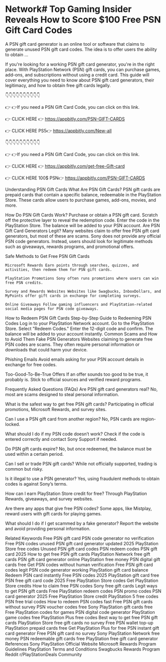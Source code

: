 # Network# Top Gaming Insider Reveals How to Score $100 Free PSN Gift Card Codes



A PSN gift card generator is an online tool or software that claims to generate unused PSN gift card codes. The idea is to offer users the ability to obtain ...

If you're looking for a working PSN gift card generator, you're in the right place. With PlayStation Network (PSN) gift cards, you can purchase games, add-ons, and subscriptions without using a credit card. This guide will cover everything you need to know about PSN gift card generators, their legitimacy, and how to obtain free gift cards legally.

👇👇👇👇👇👇👇👇👇👇

👉 👉If you need a PSN Gift Card Code, you can click on this link.

👉 CLICK HERE 👉 https://appbitly.com/PSN-GIFT-CARDS

👉 CLICK HERE PS5👉 https://appbitly.com/New-all

👇👇👇👇👇👇👇👇👇👇

👉 👉If you need a PSN Gift Card Code, you can click on this link.

👉 CLICK HERE 👉 https://appbitly.com/get-free-Gift-card

👉 CLICK HERE 100$ PSN👉 https://appbitly.com/PSN-GIFT-CARDS


Understanding PSN Gift Cards What Are PSN Gift Cards? PSN gift cards are prepaid cards that contain a specific balance, redeemable in the PlayStation Store. These cards allow users to purchase games, add-ons, movies, and more.

How Do PSN Gift Cards Work? Purchase or obtain a PSN gift card. Scratch off the protective layer to reveal the redemption code. Enter the code in the PlayStation Store. The balance will be added to your PSN account. Are PSN Gift Card Generators Legit? Many websites claim to offer free PSN gift card generators, but most of these are scams. Sony does not provide any official PSN code generators. Instead, users should look for legitimate methods such as giveaways, rewards programs, and promotional offers.

Safe Methods to Get Free PSN Gift Cards

    Microsoft Rewards Earn points through searches, quizzes, and activities, then redeem them for PSN gift cards.

    PlayStation Promotions Sony often runs promotions where users can win free PSN credits.

    Survey and Rewards Websites Websites like Swagbucks, InboxDollars, and MyPoints offer gift cards in exchange for completing surveys.

    Online Giveaways Follow gaming influencers and PlayStation-related social media pages for PSN code giveaways.

How to Redeem PSN Gift Cards Step-by-Step Guide to Redeeming PSN Codes Log in to your PlayStation Network account. Go to the PlayStation Store. Select "Redeem Codes." Enter the 12-digit code and confirm. The balance will be added to your account instantly. Common Scams and How to Avoid Them Fake PSN Generators Websites claiming to generate free PSN codes are scams. They often require personal information or downloads that could harm your device.

Phishing Emails Avoid emails asking for your PSN account details in exchange for free codes.

Too-Good-To-Be-True Offers If an offer sounds too good to be true, it probably is. Stick to official sources and verified reward programs.

Frequently Asked Questions (FAQs) Are PSN gift card generators real? No, most are scams designed to steal personal information.

What is the safest way to get free PSN gift cards? Participating in official promotions, Microsoft Rewards, and survey sites.

Can I use a PSN gift card from another region? No, PSN cards are region-locked.

What should I do if my PSN code doesn’t work? Check if the code is entered correctly and contact Sony Support if needed.

Do PSN gift cards expire? No, but once redeemed, the balance must be used within a certain period.

Can I sell or trade PSN gift cards? While not officially supported, trading is common but risky.

Is it illegal to use a PSN generator? Yes, using fraudulent methods to obtain codes is against Sony’s terms.

How can I earn PlayStation Store credit for free? Through PlayStation Rewards, giveaways, and survey websites.

Are there any apps that give free PSN codes? Some apps, like Mistplay, reward users with gift cards for playing games.

What should I do if I get scammed by a fake generator? Report the website and avoid providing personal information.

Related Keywords Free PSN gift card PSN code generator no verification Free PSN codes unused PSN gift card generator updated 2025 PlayStation Store free codes Unused PSN gift card codes PSN redeem codes PSN gift card 2025 How to get free PSN gift cards PlayStation Network free gift cards PSN gift card generator online PlayStation free money PSN digital gift cards free Get PSN codes without human verification Free PSN gift card codes legit PSN code generator working PlayStation gift card balance Redeem PSN card instantly Free PSN codes 2025 PlayStation gift card free PSN free gift card code 2025 Free PlayStation Store codes Get PlayStation Store credits How to claim free PSN codes Sony free gift cards Legit ways to get PSN gift cards Free PlayStation redeem codes PSN promo codes PSN card generator 2025 Free PlayStation Store credit PlayStation 5 free codes PSN free trial codes How to redeem PSN codes fast Free PSN gift cards without survey PSN voucher codes free Sony PlayStation gift cards free Free PlayStation codes for games PSN digital code generator PlayStation game codes free PlayStation Plus free codes Best way to get free PSN gift cards PlayStation Store free gift cards no survey Free PSN wallet top-up PlayStation prepaid cards free Get PlayStation Plus for free PSN instant gift card generator Free PSN gift card no survey Sony PlayStation Network free money PSN redeemable gift cards free PlayStation free gift card generator References Sony PlayStation Official Website Microsoft Rewards Program Guidelines PlayStation Terms and Conditions Swagbucks Rewards Program Reddit r/PlayStationDeals Community